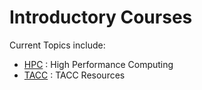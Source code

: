 # Introductory Courses

Current Topics include:
* [HPC](/HPC) : High Performance Computing
* [TACC](/TACC) : TACC Resources



